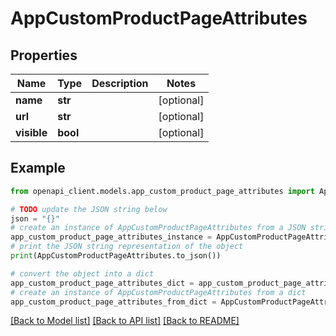 # AppCustomProductPageAttributes


## Properties

Name | Type | Description | Notes
------------ | ------------- | ------------- | -------------
**name** | **str** |  | [optional] 
**url** | **str** |  | [optional] 
**visible** | **bool** |  | [optional] 

## Example

```python
from openapi_client.models.app_custom_product_page_attributes import AppCustomProductPageAttributes

# TODO update the JSON string below
json = "{}"
# create an instance of AppCustomProductPageAttributes from a JSON string
app_custom_product_page_attributes_instance = AppCustomProductPageAttributes.from_json(json)
# print the JSON string representation of the object
print(AppCustomProductPageAttributes.to_json())

# convert the object into a dict
app_custom_product_page_attributes_dict = app_custom_product_page_attributes_instance.to_dict()
# create an instance of AppCustomProductPageAttributes from a dict
app_custom_product_page_attributes_from_dict = AppCustomProductPageAttributes.from_dict(app_custom_product_page_attributes_dict)
```
[[Back to Model list]](../README.md#documentation-for-models) [[Back to API list]](../README.md#documentation-for-api-endpoints) [[Back to README]](../README.md)


